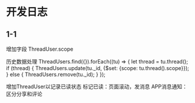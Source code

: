 # 开发日志

## 1-1

增加字段 ThreadUser.scope

历史数据处理
ThreadUsers.find({}).forEach((tu) => {
  let thread = tu.thread();
  if (thread) {
    ThreadUsers.update(tu._id, {$set: {scope: tu.thread().scope}});
  } else {
    ThreadUsers.remove(tu._id);
  }
});

增加ThreadUser以记录已读状态
标记已读：页面滚动，发消息
APP消息通知：区分分享和评论

